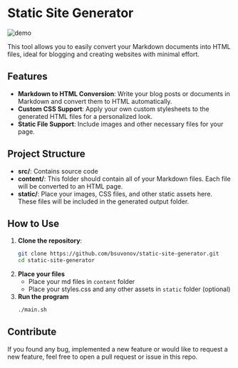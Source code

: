 # Static Site Generator

![demo](https://raw.githubusercontent.com/wiki/bsuvonov/static-site-generator/images/demo.png)

This tool allows you to easily convert your Markdown documents into HTML files, ideal for blogging and creating websites with minimal effort.

## Features

- **Markdown to HTML Conversion**: Write your blog posts or documents in Markdown and convert them to HTML automatically.
- **Custom CSS Support**: Apply your own custom stylesheets to the generated HTML files for a personalized look.
- **Static File Support**: Include images and other necessary files for your page.

## Project Structure
- **src/**: Contains source code
- **content/**: This folder should contain all of your Markdown files. Each file will be converted to an HTML page.
- **static/**: Place your images, CSS files, and other static assets here. These files will be included in the generated output folder.

## How to Use

1. **Clone the repository**:
   ```bash
   git clone https://github.com/bsuvonov/static-site-generator.git
   cd static-site-generator
   ```
2. **Place your files**
   - Place your md files in `content` folder
   - Place your styles.css and any other assets in `static` folder (optional)
3. **Run the program**
   ```bash
   ./main.sh
   ```   

## Contribute
If you found any bug, implemented a new feature or would like to request a new feature, feel free to open a pull request or issue in this repo.
